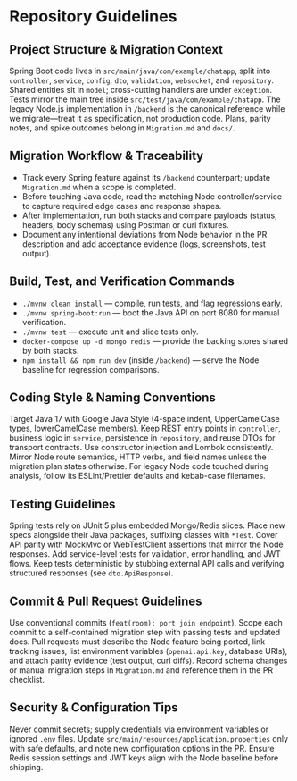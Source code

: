 # Repository Guidelines

## Project Structure & Migration Context
Spring Boot code lives in `src/main/java/com/example/chatapp`, split into `controller`, `service`, `config`, `dto`, `validation`, `websocket`, and `repository`. Shared entities sit in `model`; cross-cutting handlers are under `exception`. Tests mirror the main tree inside `src/test/java/com/example/chatapp`. The legacy Node.js implementation in `/backend` is the canonical reference while we migrate—treat it as specification, not production code. Plans, parity notes, and spike outcomes belong in `Migration.md` and `docs/`.

## Migration Workflow & Traceability
- Track every Spring feature against its `/backend` counterpart; update `Migration.md` when a scope is completed.
- Before touching Java code, read the matching Node controller/service to capture required edge cases and response shapes.
- After implementation, run both stacks and compare payloads (status, headers, body schemas) using Postman or curl fixtures.
- Document any intentional deviations from Node behavior in the PR description and add acceptance evidence (logs, screenshots, test output).

## Build, Test, and Verification Commands
- `./mvnw clean install` — compile, run tests, and flag regressions early.
- `./mvnw spring-boot:run` — boot the Java API on port 8080 for manual verification.
- `./mvnw test` — execute unit and slice tests only.
- `docker-compose up -d mongo redis` — provide the backing stores shared by both stacks.
- `npm install && npm run dev` (inside `/backend`) — serve the Node baseline for regression comparisons.

## Coding Style & Naming Conventions
Target Java 17 with Google Java Style (4-space indent, UpperCamelCase types, lowerCamelCase members). Keep REST entry points in `controller`, business logic in `service`, persistence in `repository`, and reuse DTOs for transport contracts. Use constructor injection and Lombok consistently. Mirror Node route semantics, HTTP verbs, and field names unless the migration plan states otherwise. For legacy Node code touched during analysis, follow its ESLint/Prettier defaults and kebab-case filenames.

## Testing Guidelines
Spring tests rely on JUnit 5 plus embedded Mongo/Redis slices. Place new specs alongside their Java packages, suffixing classes with `*Test`. Cover API parity with MockMvc or WebTestClient assertions that mirror the Node responses. Add service-level tests for validation, error handling, and JWT flows. Keep tests deterministic by stubbing external API calls and verifying structured responses (see `dto.ApiResponse`).

## Commit & Pull Request Guidelines
Use conventional commits (`feat(room): port join endpoint`). Scope each commit to a self-contained migration step with passing tests and updated docs. Pull requests must describe the Node feature being ported, link tracking issues, list environment variables (`openai.api.key`, database URIs), and attach parity evidence (test output, curl diffs). Record schema changes or manual migration steps in `Migration.md` and reference them in the PR checklist.

## Security & Configuration Tips
Never commit secrets; supply credentials via environment variables or ignored `.env` files. Update `src/main/resources/application.properties` only with safe defaults, and note new configuration options in the PR. Ensure Redis session settings and JWT keys align with the Node baseline before shipping.
